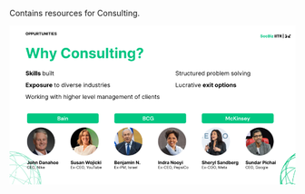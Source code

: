 Contains resources for Consulting.

<img src= "https://github.com/socbiz-iitr/public-repo/blob/main/media/consult.png" alt= "consult" width= "1000" />
